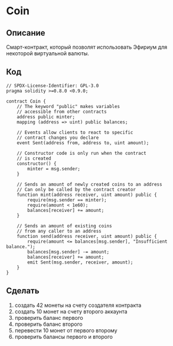 # Coin

## Описание

Смарт-контракт, который позволят использовать Эфириум для некоторой виртуальной валюты.

## Код

```sol
// SPDX-License-Identifier: GPL-3.0
pragma solidity >=0.8.0 <0.9.0;

contract Coin {
    // The keyword "public" makes variables
    // accessible from other contracts
    address public minter;
    mapping (address => uint) public balances;

    // Events allow clients to react to specific
    // contract changes you declare
    event Sent(address from, address to, uint amount);

    // Constructor code is only run when the contract
    // is created
    constructor() {
        minter = msg.sender;
    }

    // Sends an amount of newly created coins to an address
    // Can only be called by the contract creator
    function mint(address receiver, uint amount) public {
        require(msg.sender == minter);
        require(amount < 1e60);
        balances[receiver] += amount;
    }

    // Sends an amount of existing coins
    // from any caller to an address
    function send(address receiver, uint amount) public {
        require(amount <= balances[msg.sender], "Insufficient balance.");
        balances[msg.sender] -= amount;
        balances[receiver] += amount;
        emit Sent(msg.sender, receiver, amount);
    }
}
```

## Сделать

1. создать 42 монеты на счету создателя контракта
2. создать 10 монет на счету второго аккаунта
3. проверить баланс первого
4. проверить баланс второго
5. перевести 10 монет от первого второму
6. проверить балансы первого и второго
